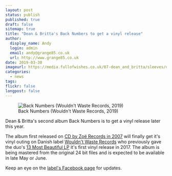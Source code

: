 ```yaml
---
layout: post
status: publish
published: true
draft: false
sitemap: true
title: "Dean & Britta's Back Numbers to get a vinyl release"
author:
  display_name: Andy
  login: admin
  email: andy@grange85.co.uk
  url: http://www.grange85.co.uk
date: 2019-03-30
imageurl: https://media.fullofwishes.co.uk/07-dean_and_britta/sleeves/dean-and-britta-back-numbers-wwr.jpg
categories:
  - news
tags:
flickr: false
longpost: false
---
```

<figure class="caption aligncenter"><img src="https://media.fullofwishes.co.uk/07-dean_and_britta/sleeves/dean-and-britta-back-numbers-wwr.jpg" alt="Back Numbers (Wouldn't Waste Records, 2019)" /><figcaption class="caption-text">Back Numbers (Wouldn't Waste Records, 2019)</figcaption></figure>
<p class="lead">Dean & Britta's second album Back Numbers is to get a vinyl release later this year.</p>

<p>The album first released on <a href="https://www.fullofwishes.co.uk/database/dean-and-britta/releases/dean-and-britta-back-numbers/">CD by Zoë Records in 2007</a> will finally get it's vinyl outing on Danish label <a href="http://ww-records.com">Wouldn't Waste Records</a> who previously gave the duo's <a href="https://www.fullofwishes.co.uk/database/dean-and-britta/releases/dean-and-britta-13-most-beautiful/#wouldnt-waste-2lp">13 Most Beautiful LP</a> it's first vinyl release in 2017. The album is being mastered from the original 24 bit files and is expected to be available in late May or June.</p>

<p>Keep an eye on the <a href="https://www.facebook.com/wouldntwasterecords/">label's Facebook page</a> for updates.</p>


